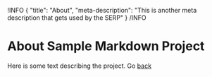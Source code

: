 !INFO
{
    "title": "About",
    "meta-description": "This is another meta description that gets used by the SERP"
}
/INFO

About Sample Markdown Project
=============================

Here is some text describing the project. Go [back](/)